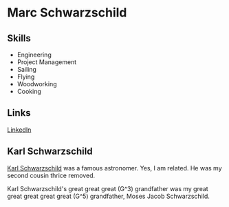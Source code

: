 # Marc Schwarzschild

## Skills

- Engineering
- Project Management
- Sailing
- Flying
- Woodworking
- Cooking

## Links

[LinkedIn](https://www.linkedin.com/in/mschwarzschild/)


## Karl Schwarzschild

[Karl Schwarzschild](https://en.wikipedia.org/wiki/Karl_Schwarzschild) was a 
famous astronomer.  Yes, I am related.  He was my second cousin thrice removed.

Karl Schwarzschild's great great great (G^3) grandfather was my great great 
great great great (G^5) grandfather, Moses Jacob Schwarzschild.
